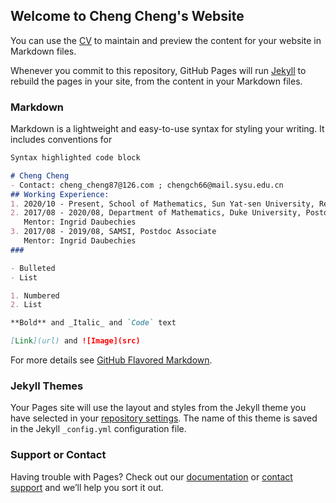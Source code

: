 ## Welcome to Cheng Cheng's Website

You can use the [CV](https://github.com/ChengCheng0128/ChengCheng/edit/gh-pages/index.md) to maintain and preview the content for your website in Markdown files.

Whenever you commit to this repository, GitHub Pages will run [Jekyll](https://jekyllrb.com/) to rebuild the pages in your site, from the content in your Markdown files.

### Markdown

Markdown is a lightweight and easy-to-use syntax for styling your writing. It includes conventions for

```markdown
Syntax highlighted code block

# Cheng Cheng
- Contact: cheng_cheng87@126.com ; chengch66@mail.sysu.edu.cn
## Working Experience:
1. 2020/10 - Present, School of Mathematics, Sun Yat-sen University, Research Fellow
2. 2017/08 - 2020/08, Department of Mathematics, Duke University, Postdoc Associate
   Mentor: Ingrid Daubechies
3. 2017/08 - 2019/08, SAMSI, Postdoc Associate
   Mentor: Ingrid Daubechies
###  

- Bulleted
- List

1. Numbered
2. List

**Bold** and _Italic_ and `Code` text

[Link](url) and ![Image](src)
```

For more details see [GitHub Flavored Markdown](https://guides.github.com/features/mastering-markdown/).

### Jekyll Themes

Your Pages site will use the layout and styles from the Jekyll theme you have selected in your [repository settings](https://github.com/ChengCheng0128/ChengCheng/settings/pages). The name of this theme is saved in the Jekyll `_config.yml` configuration file.

### Support or Contact

Having trouble with Pages? Check out our [documentation](https://docs.github.com/categories/github-pages-basics/) or [contact support](https://support.github.com/contact) and we’ll help you sort it out.
